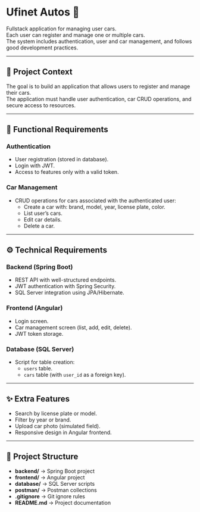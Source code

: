 # Ufinet Autos 🚗

Fullstack application for managing user cars.  
Each user can register and manage one or multiple cars.  
The system includes authentication, user and car management, and follows good development practices.  

---

## 📖 Project Context
The goal is to build an application that allows users to register and manage their cars.  
The application must handle user authentication, car CRUD operations, and secure access to resources.

---

## 🚀 Functional Requirements

### Authentication
- User registration (stored in database).
- Login with JWT.
- Access to features only with a valid token.

### Car Management
- CRUD operations for cars associated with the authenticated user:
  - Create a car with: brand, model, year, license plate, color.
  - List user’s cars.
  - Edit car details.
  - Delete a car.

---

## ⚙️ Technical Requirements

### Backend (Spring Boot)
- REST API with well-structured endpoints.
- JWT authentication with Spring Security.
- SQL Server integration using JPA/Hibernate.

### Frontend (Angular)
- Login screen.
- Car management screen (list, add, edit, delete).
- JWT token storage.

### Database (SQL Server)
- Script for table creation:
  - `users` table.
  - `cars` table (with `user_id` as a foreign key).

---

## ✨ Extra Features
- Search by license plate or model.
- Filter by year or brand.
- Upload car photo (simulated field).
- Responsive design in Angular frontend.

---

## 📂 Project Structure

- **backend/** → Spring Boot project  
- **frontend/** → Angular project  
- **database/** → SQL Server scripts  
- **postman/** → Postman collections  
- **.gitignore** → Git ignore rules  
- **README.md** → Project documentation  



